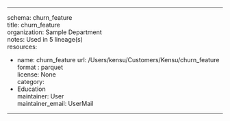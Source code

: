 


---  
schema: churn_feature  
title: churn_feature  
organization: Sample Department  
notes: Used in 5 lineage(s)  
resources:  
  - name: churn_feature 
    url: /Users/kensu/Customers/Kensu/churn_feature 
    format : parquet  
license: None  
category:
  - Education  
maintainer: User  
maintainer_email: UserMail  
---